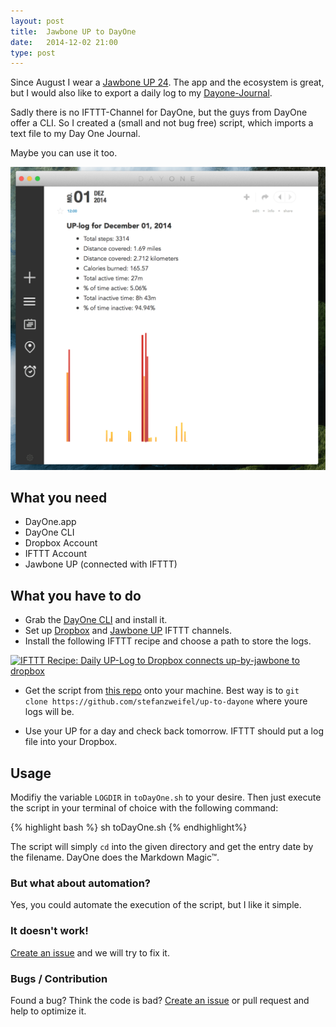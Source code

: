 ```yaml
---
layout: post
title:  Jawbone UP to DayOne
date:   2014-12-02 21:00
type: post
---
```


Since August I wear a [Jawbone UP 24](https://jawbone.com/up). The app and the  ecosystem is great, but I would also like to export a daily log to my [Dayone-Journal](http://dayoneapp.com).

Sadly there is no IFTTT-Channel for DayOne, but the guys from DayOne offer a CLI. So I created a (small and not bug free) script, which imports a text file to my Day One Journal.

Maybe you can use it too.

![Dayone.app View of generated entry](/img/posts/jawbone-up-to-dayone/dayone-view.png)

## What you need

- DayOne.app
- DayOne CLI
- Dropbox Account
- IFTTT Account
- Jawbone UP (connected with IFTTT)

## What you have to do

- Grab the [DayOne CLI](http://dayoneapp.com/downloads/dayone-cli.pkg) and install it.
- Set up [Dropbox](https://ifttt.com/dropbox) and [Jawbone UP](https://ifttt.com/jawbone_up) IFTTT channels.
- Install the following IFTTT recipe and choose a path to store the logs.

<a href="https://ifttt.com/view_embed_recipe/224961-daily-up-log-to-dropbox" target = "_blank" class="embed_recipe embed_recipe-l_23" id= "embed_recipe-224961"><img src= 'https://ifttt.com/recipe_embed_img/224961' alt="IFTTT Recipe: Daily UP-Log to Dropbox connects up-by-jawbone to dropbox" width="370px" style="max-width:100%"/></a><script async type="text/javascript" src= "//ifttt.com/assets/embed_recipe.js"></script>

- Get the script from [this repo](//github.com/stefanzweifel/up-to-dayone) onto your machine. Best way is to `git clone https://github.com/stefanzweifel/up-to-dayone` where youre logs will be.

- Use your UP for a day and check back tomorrow. IFTTT should put a log file into your Dropbox.

## Usage

Modifiy the variable `LOGDIR` in `toDayOne.sh` to your desire. Then just execute the script in your terminal of choice with the following command:

{% highlight bash %}
sh toDayOne.sh
{% endhighlight%}

The script will simply `cd` into the given directory and get the entry date by the filename. DayOne does the Markdown Magic&trade;.

### But what about automation?

Yes, you could automate the execution of the script, but I like it simple.

### It doesn't work!

[Create an issue](//github.com/stefanzweifel/up-to-dayone/issues/new) and we will try to fix it.

### Bugs / Contribution

Found a bug? Think the code is bad? [Create an issue](//github.com/stefanzweifel/up-to-dayone/issues/new) or pull request and help to optimize it.
